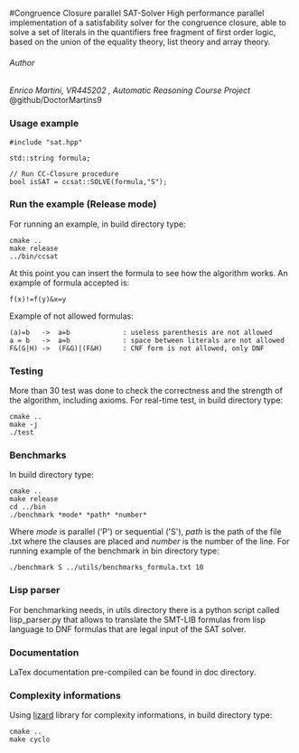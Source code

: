 #Congruence Closure parallel SAT-Solver 
High performance parallel implementation of a satisfability solver for the congruence closure, able to solve a set of literals in the quantifiers free fragment of first order logic, based on the union of the equality theory, list theory and array theory.

###### Author
*Enrico Martini, VR445202 , Automatic Reasoning Course Project*
<br>
@github/DoctorMartins9

### Usage example
```
#include "sat.hpp"

std::string formula;

// Run CC-Closure procedure
bool isSAT = ccsat::SOLVE(formula,"S");
```

### Run the example (Release mode)
For running an example, in build directory type:

```
cmake ..
make release
../bin/ccsat
```
At this point you can insert the formula to see how the algorithm works. An example of formula accepted is:
```
f(x)!=f(y)&x=y
```
Example of not allowed formulas:
```
(a)=b   ->  a=b             : useless parenthesis are not allowed 
a = b   ->  a=b             : space between literals are not allowed
F&(G|H) ->  (F&G)|(F&H)     : CNF form is not allowed, only DNF

```
### Testing
More than 30 test was done to check the correctness and the strength of the algorithm, including axioms. For real-time test, in build directory type:
```
cmake ..
make -j
./test
```
### Benchmarks
In build directory type:
```
cmake ..
make release
cd ../bin
./benchmark *mode* *path* *number*
```
Where *mode* is parallel ('P') or sequential ('S'), *path* is the path of the file .txt where the clauses are placed and *number* is the number of the line. For running example of the benchmark in bin directory type:
```
./benchmark S ../utils/benchmarks_formula.txt 10
```
### Lisp parser
For benchmarking needs, in utils directory there is a python script called lisp_parser.py that allows to translate the SMT-LIB formulas from lisp language to DNF formulas that are legal input of the SAT solver.

### Documentation
LaTex documentation pre-compiled can be found in doc directory.

### Complexity informations
Using [lizard](https://pypi.org/project/lizard/) library for complexity informations, in build directory type:
```
cmake ..
make cyclo
```
